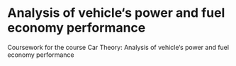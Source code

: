 # Analysis of vehicle‘s power and fuel economy performance
 Coursework for the course Car Theory: Analysis of vehicle‘s power and fuel economy performance
